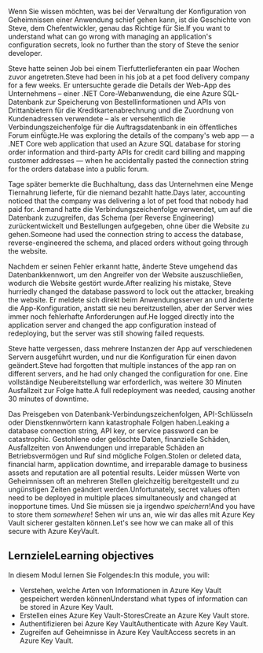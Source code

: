 <span data-ttu-id="218ec-101">Wenn Sie wissen möchten, was bei der Verwaltung der Konfiguration von Geheimnissen einer Anwendung schief gehen kann, ist die Geschichte von Steve, dem Chefentwickler, genau das Richtige für Sie.</span><span class="sxs-lookup"><span data-stu-id="218ec-101">If you want to understand what can go wrong with managing an application's configuration secrets, look no further than the story of Steve the senior developer.</span></span>

<span data-ttu-id="218ec-102">Steve hatte seinen Job bei einem Tierfutterlieferanten ein paar Wochen zuvor angetreten.</span><span class="sxs-lookup"><span data-stu-id="218ec-102">Steve had been in his job at a pet food delivery company for a few weeks.</span></span> <span data-ttu-id="218ec-103">Er untersuchte gerade die Details der Web-App des Unternehmens – einer .NET Core-Webanwendung, die eine Azure SQL-Datenbank zur Speicherung von Bestellinformationen und APIs von Drittanbietern für die Kreditkartenabrechnung und die Zuordnung von Kundenadressen verwendete – als er versehentlich die Verbindungszeichenfolge für die Auftragsdatenbank in ein öffentliches Forum einfügte.</span><span class="sxs-lookup"><span data-stu-id="218ec-103">He was exploring the details of the company's web app &mdash; a .NET Core web application that used an Azure SQL database for storing order information and third-party APIs for credit card billing and mapping customer addresses &mdash; when he accidentally pasted the connection string for the orders database into a public forum.</span></span>

<span data-ttu-id="218ec-104">Tage später bemerkte die Buchhaltung, dass das Unternehmen eine Menge Tiernahrung lieferte, für die niemand bezahlt hatte.</span><span class="sxs-lookup"><span data-stu-id="218ec-104">Days later, accounting noticed that the company was delivering a lot of pet food that nobody had paid for.</span></span> <span data-ttu-id="218ec-105">Jemand hatte die Verbindungszeichenfolge verwendet, um auf die Datenbank zuzugreifen, das Schema (per Reverse Engineering) zurückentwickelt und Bestellungen aufgegeben, ohne über die Website zu gehen.</span><span class="sxs-lookup"><span data-stu-id="218ec-105">Someone had used the connection string to access the database, reverse-engineered the schema, and placed orders without going through the website.</span></span>

<span data-ttu-id="218ec-106">Nachdem er seinen Fehler erkannt hatte, änderte Steve umgehend das Datenbankkennwort, um den Angreifer von der Website auszuschließen, wodurch die Website gestört wurde.</span><span class="sxs-lookup"><span data-stu-id="218ec-106">After realizing his mistake, Steve hurriedly changed the database password to lock out the attacker, breaking the website.</span></span> <span data-ttu-id="218ec-107">Er meldete sich direkt beim Anwendungsserver an und änderte die App-Konfiguration, anstatt sie neu bereitzustellen, aber der Server wies immer noch fehlerhafte Anforderungen auf.</span><span class="sxs-lookup"><span data-stu-id="218ec-107">He logged directly into the application server and changed the app configuration instead of redeploying, but the server was still showing failed requests.</span></span>

<span data-ttu-id="218ec-108">Steve hatte vergessen, dass mehrere Instanzen der App auf verschiedenen Servern ausgeführt wurden, und nur die Konfiguration für einen davon geändert.</span><span class="sxs-lookup"><span data-stu-id="218ec-108">Steve had forgotten that multiple instances of the app ran on different servers, and he had only changed the configuration for one.</span></span> <span data-ttu-id="218ec-109">Eine vollständige Neubereitstellung war erforderlich, was weitere 30 Minuten Ausfallzeit zur Folge hatte.</span><span class="sxs-lookup"><span data-stu-id="218ec-109">A full redeployment was needed, causing another 30 minutes of downtime.</span></span>

<span data-ttu-id="218ec-110">Das Preisgeben von Datenbank-Verbindungszeichenfolgen, API-Schlüsseln oder Dienstkennwörtern kann katastrophale Folgen haben.</span><span class="sxs-lookup"><span data-stu-id="218ec-110">Leaking a database connection string, API key, or service password can be catastrophic.</span></span> <span data-ttu-id="218ec-111">Gestohlene oder gelöschte Daten, finanzielle Schäden, Ausfallzeiten von Anwendungen und irreparable Schäden an Betriebsvermögen und Ruf sind mögliche Folgen.</span><span class="sxs-lookup"><span data-stu-id="218ec-111">Stolen or deleted data, financial harm, application downtime, and irreparable damage to business assets and reputation are all potential results.</span></span> <span data-ttu-id="218ec-112">Leider müssen Werte von Geheimnissen oft an mehreren Stellen gleichzeitig bereitgestellt und zu ungünstigen Zeiten geändert werden.</span><span class="sxs-lookup"><span data-stu-id="218ec-112">Unfortunately, secret values often need to be deployed in multiple places simultaneously and changed at inopportune times.</span></span> <span data-ttu-id="218ec-113">Und Sie müssen sie ja irgendwo *speichern*!</span><span class="sxs-lookup"><span data-stu-id="218ec-113">And you have to store them *somewhere*!</span></span> <span data-ttu-id="218ec-114">Sehen wir uns an, wie wir das alles mit Azure Key Vault sicherer gestalten können.</span><span class="sxs-lookup"><span data-stu-id="218ec-114">Let's see how we can make all of this secure with Azure KeyVault.</span></span>

## <a name="learning-objectives"></a><span data-ttu-id="218ec-115">Lernziele</span><span class="sxs-lookup"><span data-stu-id="218ec-115">Learning objectives</span></span>

<span data-ttu-id="218ec-116">In diesem Modul lernen Sie Folgendes:</span><span class="sxs-lookup"><span data-stu-id="218ec-116">In this module, you will:</span></span>

- <span data-ttu-id="218ec-117">Verstehen, welche Arten von Informationen in Azure Key Vault gespeichert werden können</span><span class="sxs-lookup"><span data-stu-id="218ec-117">Understand what types of information can be stored in Azure Key Vault.</span></span>
- <span data-ttu-id="218ec-118">Erstellen eines Azure Key Vault-Stores</span><span class="sxs-lookup"><span data-stu-id="218ec-118">Create an Azure Key Vault store.</span></span>
- <span data-ttu-id="218ec-119">Authentifizieren bei Azure Key Vault</span><span class="sxs-lookup"><span data-stu-id="218ec-119">Authenticate with Azure Key Vault.</span></span>
- <span data-ttu-id="218ec-120">Zugreifen auf Geheimnisse in Azure Key Vault</span><span class="sxs-lookup"><span data-stu-id="218ec-120">Access secrets in an Azure Key Vault.</span></span>